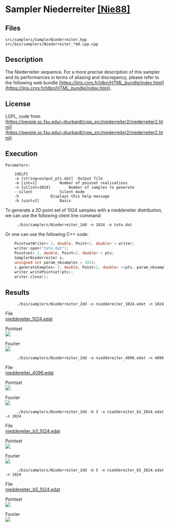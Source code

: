 # Sampler Niederreiter [[Nie88]](https://www.sciencedirect.com/science/article/pii/0022314X8890025X)


## Files

```
src/samplers/SamplerNiederreiter.hpp  
src/bin/samplers/Niederreiter_*dd.cpp.cpp
```


## Description


The Niederreiter sequence.  For a more precise description of this sampler and its performances in terms of aliasing and discrepancy, please refer to the following web bundle [https://liris.cnrs.fr/ldbn/HTML_bundle/index.html](https://liris.cnrs.fr/ldbn/HTML_bundle/index.html).

## License

LGPL, code from [https://people.sc.fsu.edu/~jburkardt/cpp_src/niederreiter2/niederreiter2.html](https://people.sc.fsu.edu/~jburkardt/cpp_src/niederreiter2/niederreiter2.html)

## Execution


```
Parameters:  

	[HELP]
	-o [string=output_pts.dat]	Output file
	-m [int=1]			Number of poinset realisations
	-n [ullint=1024]		Number of samples to generate
	--silent 			Silent mode
	-h 				Displays this help message
	-b [uint=2]			Basis
```			

To generate a 2D point set of 1024 samples with a nieddereiter distribution, we can use the following client line command:

         ./bin/samplers/Niederreiter_2dd -n 1024 -o toto.dat 

Or one can use the following C++ code:

```cpp    
    PointsetWriter< 2, double, Point<2, double> > writer;
    writer.open("toto.dat");
    Pointset< 2, double, Point<2, double> > pts;
    SamplerNiederreiter s;
    unsigned int param_nbsamples = 1024;
    s.generateSamples< 2, double, Point<2, double> >(pts, param_nbsamples);
    writer.writePointset(pts);
    writer.close();
```    			

## Results


         ./bin/samplers/Niederreiter_2dd -o nieddereiter_1024.edat -n 1024 

File  
[nieddereiter_1024.edat](data/nieddereiter/nieddereiter_1024.edat)

Pointset  
[![](data/nieddereiter/nieddereiter_1024.png)](data/nieddereiter/nieddereiter_1024.png)

Fourier  
[![](data/nieddereiter/nieddereiter_1024_fourier.png)](data/nieddereiter/nieddereiter_1024_fourier.png)

         ./bin/samplers/Niederreiter_2dd -o nieddereiter_4096.edat -n 4096 

File  
[nieddereiter_4096.edat](data/nieddereiter/nieddereiter_4096.edat)

Pointset  
[![](data/nieddereiter/nieddereiter_4096.png)](data/nieddereiter/nieddereiter_4096.png)

Fourier  
[![](data/nieddereiter/nieddereiter_4096_fourier.png)](data/nieddereiter/nieddereiter_4096_fourier.png)

         ./bin/samplers/Niederreiter_2dd -b 3 -o nieddereiter_b3_1024.edat -n 1024 

File  
[nieddereiter_b3_1024.edat](data/nieddereiter_b3/nieddereiter_b3_1024.edat)

Pointset  
[![](data/nieddereiter_b3/nieddereiter_b3_1024.png)](data/nieddereiter_b3/nieddereiter_b3_1024.png)

Fourier  
[![](data/nieddereiter_b3/nieddereiter_b3_1024_fourier.png)](data/nieddereiter_b3/nieddereiter_b3_1024_fourier.png)

         ./bin/samplers/Niederreiter_2dd -b 5 -o nieddereiter_b5_1024.edat -n 1024 

File  
[nieddereiter_b5_1024.edat](data/nieddereiter_b5/nieddereiter_b5_1024.edat)

Pointset  
[![](data/nieddereiter_b5/nieddereiter_b5_1024.png)](data/nieddereiter_b5/nieddereiter_b5_1024.png)

Fourier  
[![](data/nieddereiter_b5/nieddereiter_b5_1024_fourier.png)](data/nieddereiter_b5/nieddereiter_b5_1024_fourier.png)

